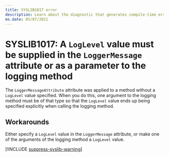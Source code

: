 ```yaml
---
title: SYSLIB1017 error
description: Learn about the diagnostic that generates compile-time error SYSLIB1017.
ms.date: 05/07/2021
---
```


# SYSLIB1017: A `LogLevel` value must be supplied in the `LoggerMessage` attribute or as a parameter to the logging method

The `LoggerMessageAttribute` attribute was applied to a method without a `LogLevel` value specified. When you do this, one argument to the logging method must be of that type so that the `LogLevel` value ends up being specified explicitly when calling the logging method.

## Workarounds

Either specify a `LogLevel` value in the `LoggerMessage` attribute, or make one of the arguments of the logging method a `LogLevel` value.

[!INCLUDE [suppress-syslib-warning](includes/suppress-source-generator-diagnostics.md)]
